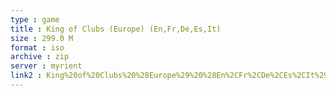 ```yaml
---
type : game
title : King of Clubs (Europe) (En,Fr,De,Es,It)
size : 299.0 M
format : iso
archive : zip
server : myrient
link2 : King%20of%20Clubs%20%28Europe%29%20%28En%2CFr%2CDe%2CEs%2CIt%29
---
```

